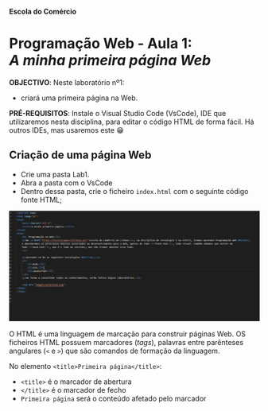 **Escola do Comércio**

# Programação Web - Aula 1: <br>*A minha primeira página Web*

**OBJECTIVO**: Neste laboratório nº1:
* criará uma primeira página na Web.
  
**PRÉ-REQUISITOS**: Instale o Visual Studio Code (VsCode), IDE que utilizaremos nesta disciplina, para editar o código HTML de forma fácil. Há outros IDEs, mas usaremos este &#128513;

## Criação de uma página Web
* Crie uma pasta Lab1. 
* Abra a pasta com o VsCode
* Dentro dessa pasta, crie o ficheiro `index.html` com o seguinte código fonte HTML;

![image](images/code3.PNG)


O HTML é uma linguagem de marcação para construir páginas Web. OS ficheiros HTML possuem marcadores (*tags*), palavras entre parênteses angulares (`<` e `>`) que são comandos de formação da linguagem. 

No elemento `<title>Primeira página</title>`:
* `<title>` é o marcador de abertura
* `</title>` é o marcador de fecho
* `Primeira página` será o conteúdo afetado pelo marcador <title>, que neste caso especificará o título da barra de navegação.

No ficheiro em cima poderá ver a utilização de vários marcadores:
* `h1` = marcador que define um titulo - heading1 (`h2` um subtítulo, `h3` um subsubtítulo, ...)
* `p` = marcador que define um parágrafo
* `ul` = marcador que define uma lista não numerada (`ol` para lista numerada)
* `li` = marcador que define uma linha
* `img` = marcador que define uma imagem
* `a` = marcador de âncora para hiperlink, especificado como valor do atributo `href` 

Dentro de um marcador podem ser especificados pares de atributo = valor. Os atributos modificam os resultados padrões dos elementos e os valores caracterizam essa mudança. Existem neste ficheiro os seguintes atributos:
* `src` = atributo que define o nome do ficheiro com a imagem
* `href`= atributo que define o URL da hiperligação
Nas próximas aulas falaremos mais em detalhe destes aspectos.

Crie, na pasta `lab1`, a pasta `images`, e guarde dentro desta a imagem  `wordcloud.png` em baixo. 

![](images/wordcloud.png)

Uma vez editado, abra o ficheiro `index.html` com um Browser para ver se visualiza corretamente a sua página, tal e qual, como se apresenta em baixo.

![](images/paginaFinal3.PNG)

**Clique nas imagens em cima se quiser ver em maior &#129488;**

# Fim
Parabéns por ter chegado ao fim! Esperamos que tenha gostado de ter feito a sua primeira página Web &#127760;!
